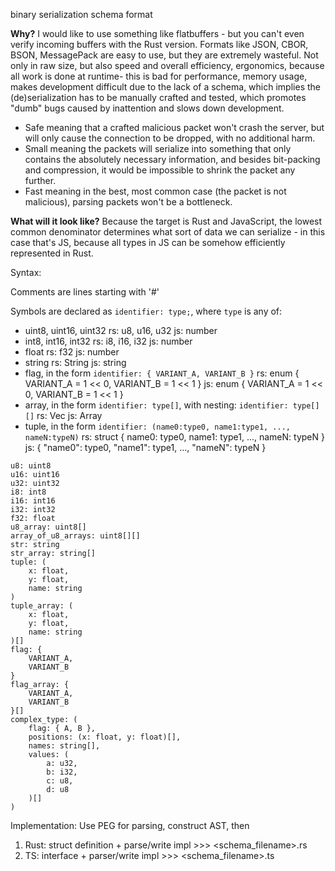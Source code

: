binary serialization schema format

**Why?**
I would like to use something like flatbuffers - but you can't even verify incoming buffers with the Rust version. Formats like JSON, CBOR, BSON, MessagePack are easy to use, but they are extremely wasteful. Not only in raw size, but also speed and overall efficiency, ergonomics, because all work is done at runtime- this is bad for performance, memory usage, makes development difficult due to the lack of a schema, which implies the (de)serialization has to be manually crafted and tested, which promotes "dumb" bugs caused by inattention and slows down development.

* Safe meaning that a crafted malicious packet won't crash the server, but will only cause the connection to be dropped, with no additional harm.
* Small meaning the packets will serialize into something that only contains the absolutely necessary information, and besides bit-packing and compression, it would be impossible to shrink the packet any further.
* Fast meaning in the best, most common case (the packet is not malicious), parsing packets won't be a bottleneck.

**What will it look like?**
Because the target is Rust and JavaScript, the lowest common denominator determines what sort of data we can serialize - in this case that's JS, because all types in JS can be somehow efficiently represented in Rust. 

Syntax:

Comments are lines starting with '#'

Symbols are declared as `identifier: type;`, where `type` is any of:
- uint8, uint16, uint32
    rs: u8, u16, u32
    js: number
- int8, int16, int32
    rs: i8, i16, i32
    js: number
- float
    rs: f32
    js: number
- string
    rs: String
    js: string
- flag, in the form `identifier: { VARIANT_A, VARIANT_B }`
    rs: enum { VARIANT_A = 1 << 0, VARIANT_B = 1 << 1 }
    js: enum { VARIANT_A = 1 << 0, VARIANT_B = 1 << 1 }
- array, in the form `identifier: type[]`, with nesting: `identifier: type[][]`
    rs: Vec<type>
    js: Array<type>
- tuple, in the form `identifier: (name0:type0, name1:type1, ..., nameN:typeN)`
    rs: struct { name0: type0, name1: type1, ..., nameN: typeN }
    js: { "name0": type0, "name1": type1, ..., "nameN": typeN }

```
u8: uint8
u16: uint16
u32: uint32
i8: int8
i16: int16
i32: int32
f32: float
u8_array: uint8[]
array_of_u8_arrays: uint8[][]
str: string
str_array: string[]
tuple: (
    x: float, 
    y: float, 
    name: string
)
tuple_array: (
    x: float, 
    y: float, 
    name: string
)[]
flag: {
    VARIANT_A, 
    VARIANT_B
}
flag_array: {
    VARIANT_A, 
    VARIANT_B
}[]
complex_type: (
    flag: { A, B },
    positions: (x: float, y: float)[],
    names: string[],
    values: (
        a: u32,
        b: i32,
        c: u8,
        d: u8
    )[]
)
```

Implementation:
Use PEG for parsing, construct AST, then
1. Rust: struct definition + parse/write impl >>> <schema_filename>.rs
2. TS: interface + parser/write impl >>> <schema_filename>.ts
